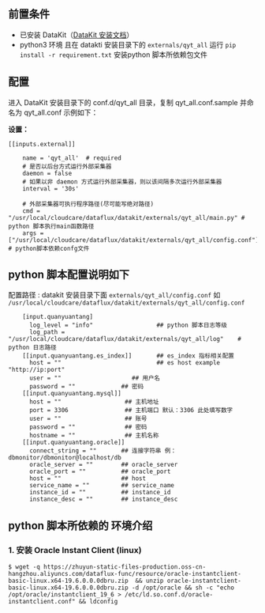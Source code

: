 
## 前置条件

- 已安装 DataKit（[DataKit 安装文档](../../../02-datakit采集器/index.md)）
- python3 环境 且在 datakti 安装目录下的 `externals/qyt_all` 运行  `pip install -r requirement.txt` 安装python 脚本所依赖包文件

## 配置

进入 DataKit 安装目录下的 conf.d/qyt_all 目录，复制 qyt_all.conf.sample 并命名为 qyt_all.conf 示例如下：

**设置：**

```
[[inputs.external]]

	name = 'qyt_all'  # required
	# 是否以后台方式运行外部采集器
	daemon = false
	# 如果以非 daemon 方式运行外部采集器，则以该间隔多次运行外部采集器
	interval = '30s'

	# 外部采集器可执行程序路径(尽可能写绝对路径)
	cmd = "/usr/local/cloudcare/dataflux/datakit/externals/qyt_all/main.py" # python 脚本执行main函数路径 
	args = ["/usr/local/cloudcare/dataflux/datakit/externals/qyt_all/config.conf"]   # python脚本依赖confg文件
```

## python 脚本配置说明如下
配置路径 : datakit 安装目录下面 `externals/qyt_all/config.conf` 如 `/usr/local/cloudcare/dataflux/datakit/externals/qyt_all/config.conf`

```
    [input.quanyuantang]
      log_level = "info"                  ## python 脚本日志等级     
      log_path = "/usr/local/cloudcare/dataflux/datakit/externals/qyt_all/log"    # python 日志路径
    [[input.quanyuantang.es_index]]       ## es_index 指标相关配置
      host = ""                           ## es host example "http://ip:port"
      user = ""                    ## 用户名
      password = ""             ## 密码
    [[input.quanyuantang.mysql]]
      host = ""                  ## 主机地址
      port = 3306                ## 主机端口 默认：3306 此处填写数字
      user = ""                  ## 账号
      password = ""              ## 密码
      hostname = ""              ## 主机名称
    [[input.quanyuantang.oracle]]
      connect_string = ""       ## 连接字符串 例：dbmonitor/dbmonitor@localhost/db
      oracle_server = ""        ## oracle_server
      oracle_port = ""          ## oracle_port
      host = ""                 ## host
      service_name = ""         ## service_name
      instance_id = ""          ## instance_id
      instance_desc = ""        ## instance_desc
```

## python 脚本所依赖的 环境介绍
### 1. 安装 Oracle Instant Client (linux)
```
$ wget -q https://zhuyun-static-files-production.oss-cn-hangzhou.aliyuncs.com/dataflux-func/resource/oracle-instantclient-basic-linux.x64-19.6.0.0.0dbru.zip  && unzip oracle-instantclient-basic-linux.x64-19.6.0.0.0dbru.zip -d /opt/oracle && sh -c "echo /opt/oracle/instantclient_19_6 > /etc/ld.so.conf.d/oracle-instantclient.conf" && ldconfig
```



  



